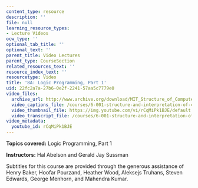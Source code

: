 ```yaml
---
content_type: resource
description: ''
file: null
learning_resource_types:
- Lecture Videos
ocw_type: ''
optional_tab_title: ''
optional_text: ''
parent_title: Video Lectures
parent_type: CourseSection
related_resources_text: ''
resource_index_text: ''
resourcetype: Video
title: '8A: Logic Programming, Part 1'
uid: 22fc2a7a-27b6-0e2f-2241-57aa5c7779e0
video_files:
  archive_url: http://www.archive.org/download/MIT_Structure_of_Computer_Programs_1986/lec8a.mp4
  video_captions_file: /courses/6-001-structure-and-interpretation-of-computer-programs-spring-2005/ee8839affb045a6d873864920741d944_rCqMiPk1BJE.vtt
  video_thumbnail_file: https://img.youtube.com/vi/rCqMiPk1BJE/default.jpg
  video_transcript_file: /courses/6-001-structure-and-interpretation-of-computer-programs-spring-2005/147df578d3f2f520318ee63d2f64a54e_rCqMiPk1BJE.pdf
video_metadata:
  youtube_id: rCqMiPk1BJE
---
```


**Topics covered:** Logic Programming, Part 1

**Instructors:** Hal Abelson and Gerald Jay Sussman

Subtitles for this course are provided through the generous assistance of Henry Baker, Hoofar Pourzand, Heather Wood, Aleksejs Truhans, Steven Edwards, George Menhorn, and Mahendra Kumar.